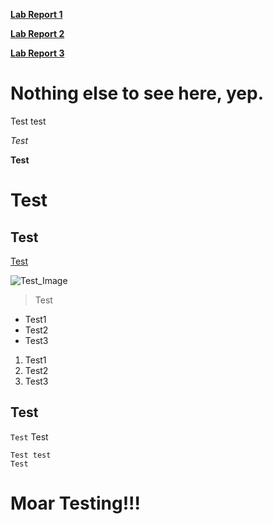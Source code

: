 [**Lab Report 1**](https://frndlydragon.github.io/cse15l-lab-reports/lab-report-1-week-2.html)

[**Lab Report 2**](https://frndlydragon.github.io/cse15l-lab-reports/lab-report-2-week-4.html)

[**Lab Report 3**](https://frndlyDragon.github.io/cse15l-lab-reports/lab-report-3-week-6.html)

# Nothing else to see here, yep.
Test test

*Test*

**Test**

# Test

## Test

[Test](https://frndlydragon.github.io/cse15l-lab-reports/experiment_lab2.html)

![Test_Image](https://thumbs.dreamstime.com/b/long-loaf-bread-22826883.jpg)

> Test

* Test1
* Test2
* Test3

1. Test1
2. Test2
3. Test3

Test
---

`Test` Test

```
Test test
Test
```

# **Moar Testing!!!**
